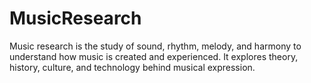# MusicResearch
Music research is the study of sound, rhythm, melody, and harmony to understand how music is created and experienced. It explores theory, history, culture, and technology behind musical expression.
